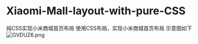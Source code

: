 # Xiaomi-Mall-layout-with-pure-CSS
纯CSS实现小米商城首页布局
使用CSS布局，实现小米商城首页布局
示意图如下
<img src="https://s1.ax1x.com/2020/03/29/GVDUZ6.png" alt="GVDUZ6.png" border="0" />
